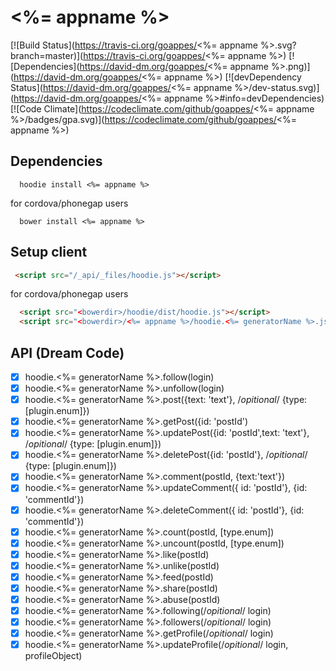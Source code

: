 <%= appname %>
====================
[![Build Status](https://travis-ci.org/goappes/<%= appname %>.svg?branch=master)](https://travis-ci.org/goappes/<%= appname %>) [![Dependencies](https://david-dm.org/goappes/<%= appname %>.png)](https://david-dm.org/goappes/<%= appname %>) [![devDependency Status](https://david-dm.org/goappes/<%= appname %>/dev-status.svg)](https://david-dm.org/goappes/<%= appname %>#info=devDependencies) [![Code Climate](https://codeclimate.com/github/goappes/<%= appname %>/badges/gpa.svg)](https://codeclimate.com/github/goappes/<%= appname %>)

## Dependencies
```shell
  hoodie install <%= appname %>
```
for cordova/phonegap users
```shell
  bower install <%= appname %>
```

## Setup client
```html
 <script src="/_api/_files/hoodie.js"></script>
```
for cordova/phonegap users

```html
  <script src="<bowerdir>/hoodie/dist/hoodie.js"></script>
  <script src="<bowerdir>/<%= appname %>/hoodie.<%= generatorName %>.js"></script>
```

## API (Dream Code)
-  [x] hoodie.<%= generatorName %>.follow(login)
-  [x] hoodie.<%= generatorName %>.unfollow(login)
-  [x] hoodie.<%= generatorName %>.post({text: 'text'}, /*opitional*/ {type: [plugin.enum]})
-  [x] hoodie.<%= generatorName %>.getPost({id: 'postId')
-  [x] hoodie.<%= generatorName %>.updatePost({id: 'postId',text: 'text'}, /*opitional*/ {type: [plugin.enum]})
-  [x] hoodie.<%= generatorName %>.deletePost({id: 'postId'}, /*opitional*/ {type: [plugin.enum]})
-  [x] hoodie.<%= generatorName %>.comment(postId, {text:'text'})
-  [x] hoodie.<%= generatorName %>.updateComment({ id: 'postId'}, {id: 'commentId'})
-  [x] hoodie.<%= generatorName %>.deleteComment({ id: 'postId'}, {id: 'commentId'})
-  [x] hoodie.<%= generatorName %>.count(postId, [type.enum]) 
-  [x] hoodie.<%= generatorName %>.uncount(postId, [type.enum])
-  [x] hoodie.<%= generatorName %>.like(postId) 
-  [x] hoodie.<%= generatorName %>.unlike(postId)
-  [x] hoodie.<%= generatorName %>.feed(postId)
-  [x] hoodie.<%= generatorName %>.share(postId)
-  [x] hoodie.<%= generatorName %>.abuse(postId)
-  [x] hoodie.<%= generatorName %>.following(/*opitional*/ login)
-  [x] hoodie.<%= generatorName %>.followers(/*opitional*/ login)
-  [x] hoodie.<%= generatorName %>.getProfile(/*opitional*/ login)
-  [x] hoodie.<%= generatorName %>.updateProfile(/*opitional*/ login, profileObject)
